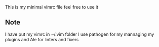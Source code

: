 This is my minimal vimrc file feel free to use it

## Note 
I have put my vimrc in ~/.vim folder
I use pathogen for my mannaging my plugins and Ale for linters and fixers
